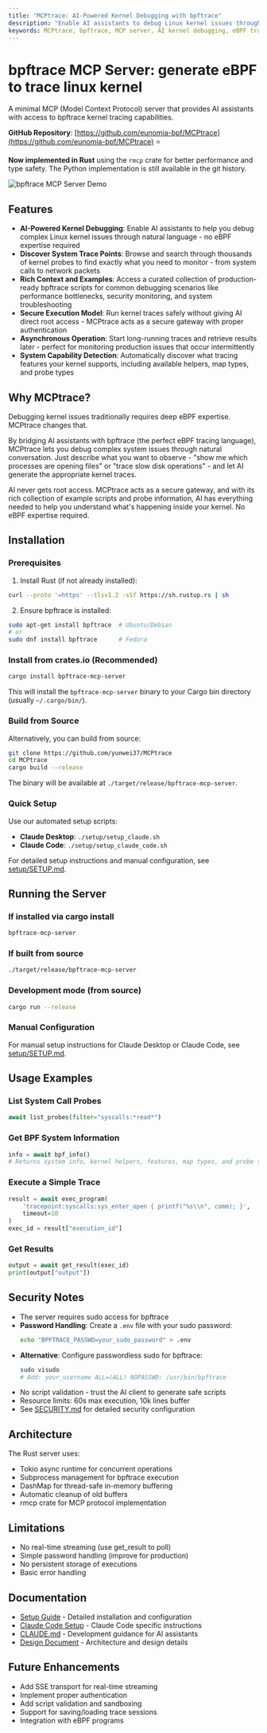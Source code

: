 ```yaml
---
title: "MCPtrace: AI-Powered Kernel Debugging with bpftrace"
description: "Enable AI assistants to debug Linux kernel issues through natural language using bpftrace MCP server. No eBPF expertise required."
keywords: MCPtrace, bpftrace, MCP server, AI kernel debugging, eBPF tracing, Linux kernel, GPTtrace
---
```


# bpftrace MCP Server: generate eBPF to trace linux kernel

A minimal MCP (Model Context Protocol) server that provides AI assistants with access to bpftrace kernel tracing capabilities.

**GitHub Repository**: [https://github.com/eunomia-bpf/MCPtrace](https://github.com/eunomia-bpf/MCPtrace) ⭐

**Now implemented in Rust** using the `rmcp` crate for better performance and type safety. The Python implementation is still available in the git history.

![bpftrace MCP Server Demo](https://github.com/eunomia-bpf/MCPtrace/raw/main/doc/compressed_output.gif)

## Features

- **AI-Powered Kernel Debugging**: Enable AI assistants to help you debug complex Linux kernel issues through natural language - no eBPF expertise required
- **Discover System Trace Points**: Browse and search through thousands of kernel probes to find exactly what you need to monitor - from system calls to network packets
- **Rich Context and Examples**: Access a curated collection of production-ready bpftrace scripts for common debugging scenarios like performance bottlenecks, security monitoring, and system troubleshooting
- **Secure Execution Model**: Run kernel traces safely without giving AI direct root access - MCPtrace acts as a secure gateway with proper authentication
- **Asynchronous Operation**: Start long-running traces and retrieve results later - perfect for monitoring production issues that occur intermittently
- **System Capability Detection**: Automatically discover what tracing features your kernel supports, including available helpers, map types, and probe types

## Why MCPtrace?

Debugging kernel issues traditionally requires deep eBPF expertise. MCPtrace changes that.

By bridging AI assistants with bpftrace (the perfect eBPF tracing language), MCPtrace lets you debug complex system issues through natural conversation. Just describe what you want to observe - "show me which processes are opening files" or "trace slow disk operations" - and let AI generate the appropriate kernel traces.

AI never gets root access. MCPtrace acts as a secure gateway, and with its rich collection of example scripts and probe information, AI has everything needed to help you understand what's happening inside your kernel. No eBPF expertise required.

## Installation

### Prerequisites

1. Install Rust (if not already installed):
```bash
curl --proto '=https' --tlsv1.2 -sSf https://sh.rustup.rs | sh
```

2. Ensure bpftrace is installed:
```bash
sudo apt-get install bpftrace  # Ubuntu/Debian
# or
sudo dnf install bpftrace      # Fedora
```

### Install from crates.io (Recommended)

```bash
cargo install bpftrace-mcp-server
```

This will install the `bpftrace-mcp-server` binary to your Cargo bin directory (usually `~/.cargo/bin/`).

### Build from Source

Alternatively, you can build from source:

```bash
git clone https://github.com/yunwei37/MCPtrace
cd MCPtrace
cargo build --release
```

The binary will be available at `./target/release/bpftrace-mcp-server`.

### Quick Setup

Use our automated setup scripts:

- **Claude Desktop**: `./setup/setup_claude.sh`
- **Claude Code**: `./setup/setup_claude_code.sh`

For detailed setup instructions and manual configuration, see [setup/SETUP.md](https://github.com/eunomia-bpf/MCPtrace/blob/main/setup/SETUP.md).

## Running the Server

### If installed via cargo install
```bash
bpftrace-mcp-server
```

### If built from source
```bash
./target/release/bpftrace-mcp-server
```

### Development mode (from source)
```bash
cargo run --release
```

### Manual Configuration

For manual setup instructions for Claude Desktop or Claude Code, see [setup/SETUP.md](https://github.com/eunomia-bpf/MCPtrace/blob/main/setup/SETUP.md).

## Usage Examples

### List System Call Probes
```python
await list_probes(filter="syscalls:*read*")
```

### Get BPF System Information
```python
info = await bpf_info()
# Returns system info, kernel helpers, features, map types, and probe types
```

### Execute a Simple Trace
```python
result = await exec_program(
    'tracepoint:syscalls:sys_enter_open { printf("%s\\n", comm); }',
    timeout=10
)
exec_id = result["execution_id"]
```

### Get Results
```python
output = await get_result(exec_id)
print(output["output"])
```

## Security Notes

- The server requires sudo access for bpftrace
- **Password Handling**: Create a `.env` file with your sudo password:
  ```bash
  echo "BPFTRACE_PASSWD=your_sudo_password" > .env
  ```
- **Alternative**: Configure passwordless sudo for bpftrace:
  ```bash
  sudo visudo
  # Add: your_username ALL=(ALL) NOPASSWD: /usr/bin/bpftrace
  ```
- No script validation - trust the AI client to generate safe scripts
- Resource limits: 60s max execution, 10k lines buffer
- See [SECURITY.md](https://github.com/eunomia-bpf/MCPtrace/blob/main/SECURITY.md) for detailed security configuration

## Architecture

The Rust server uses:
- Tokio async runtime for concurrent operations
- Subprocess management for bpftrace execution
- DashMap for thread-safe in-memory buffering
- Automatic cleanup of old buffers
- rmcp crate for MCP protocol implementation

## Limitations

- No real-time streaming (use get_result to poll)
- Simple password handling (improve for production)
- No persistent storage of executions
- Basic error handling

## Documentation

- [Setup Guide](https://github.com/eunomia-bpf/MCPtrace/blob/main/setup/SETUP.md) - Detailed installation and configuration
- [Claude Code Setup](https://github.com/eunomia-bpf/MCPtrace/blob/main/setup/CLAUDE_CODE_SETUP.md) - Claude Code specific instructions
- [CLAUDE.md](https://github.com/eunomia-bpf/MCPtrace/blob/main/CLAUDE.md) - Development guidance for AI assistants
- [Design Document](https://github.com/eunomia-bpf/MCPtrace/blob/main/doc/mcp-bpftrace-design.md) - Architecture and design details

## Future Enhancements

- Add SSE transport for real-time streaming
- Implement proper authentication
- Add script validation and sandboxing
- Support for saving/loading trace sessions
- Integration with eBPF programs